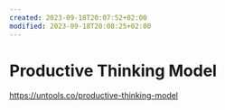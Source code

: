 ```yaml
---
created: 2023-09-18T20:07:52+02:00
modified: 2023-09-18T20:08:25+02:00
---
```


# Productive Thinking Model

https://untools.co/productive-thinking-model

